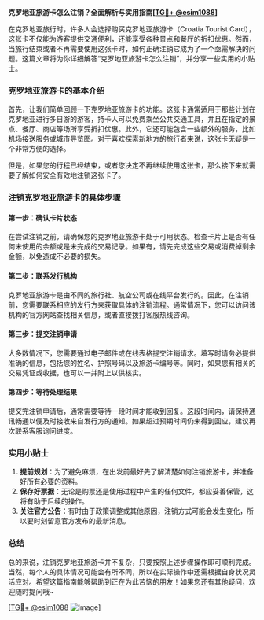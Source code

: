 **克罗地亚旅游卡怎么注销？全面解析与实用指南[[TG💪+ @esim1088](https://t.me/s/esim1088)]**

在克罗地亚旅行时，许多人会选择购买克罗地亚旅游卡（Croatia Tourist Card），这张卡不仅能为游客提供交通便利，还能享受各种景点和餐厅的折扣优惠。然而，当旅行结束或者不再需要使用这张卡时，如何正确注销它成为了一个亟需解决的问题。这篇文章将为你详细解答“克罗地亚旅游卡怎么注销”，并分享一些实用的小贴士。

### 克罗地亚旅游卡的基本介绍

首先，让我们简单回顾一下克罗地亚旅游卡的功能。这张卡通常适用于那些计划在克罗地亚进行多日游的游客，持卡人可以免费乘坐公共交通工具，并且在指定的景点、餐厅、商店等场所享受折扣优惠。此外，它还可能包含一些额外的服务，比如机场接送服务或城市导览图。对于喜欢探索新地方的旅行者来说，这张卡无疑是一个非常方便的选择。

但是，如果您的行程已经结束，或者您决定不再继续使用这张卡，那么接下来就需要了解如何安全有效地注销这张卡了。

### 注销克罗地亚旅游卡的具体步骤

#### 第一步：确认卡片状态
在尝试注销之前，请确保您的克罗地亚旅游卡处于可用状态。检查卡片上是否有任何未使用的余额或是未完成的交易记录。如果有，请先完成这些交易或消费掉剩余金额，以免造成不必要的损失。

#### 第二步：联系发行机构
克罗地亚旅游卡是由不同的旅行社、航空公司或在线平台发行的。因此，在注销前，您需要联系相应的发行方来获取具体的注销流程。通常情况下，您可以访问该机构的官方网站查找相关信息，或者直接拨打客服热线咨询。

#### 第三步：提交注销申请
大多数情况下，您需要通过电子邮件或在线表格提交注销请求。填写时请务必提供准确的信息，包括您的姓名、护照号码以及旅游卡编号等。同时，如果您有相关的交易凭证或收据，也可以一并附上以供核实。

#### 第四步：等待处理结果
提交完注销申请后，通常需要等待一段时间才能收到回复。这段时间内，请保持通讯畅通以便及时接收来自发行方的通知。如果超过预期时间仍未得到回应，建议再次联系客服询问进度。

### 实用小贴士

1. **提前规划**：为了避免麻烦，在出发前最好先了解清楚如何注销旅游卡，并准备好所有必要的资料。
2. **保存好票据**：无论是购票还是使用过程中产生的任何文件，都应妥善保管，这将有助于后续的操作。
3. **关注官方公告**：有时由于政策调整或其他原因，注销方式可能会发生变化，所以要时刻留意官方发布的最新消息。

### 总结

总的来说，注销克罗地亚旅游卡并不复杂，只要按照上述步骤操作即可顺利完成。当然，每个人的具体情况可能会有所不同，所以在实际操作中还需根据自身状况灵活应对。希望这篇指南能够帮助到正在为此苦恼的朋友！如果您还有其他疑问，欢迎随时提问哦~

[[TG💪+ @esim1088](https://t.me/s/esim1088) ![Image](https://i.postimg.cc/4NQfJmqS/Snipaste-2025-05-13-00-14-12.png)]